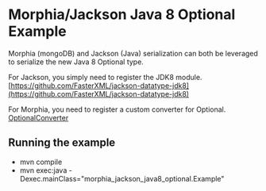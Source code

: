 # Morphia/Jackson Java 8 Optional Example

Morphia (mongoDB) and Jackson (Java) serialization can both be leveraged to serialize the new Java 8 Optional type.

For Jackson, you simply need to register the JDK8 module.
[https://github.com/FasterXML/jackson-datatype-jdk8](https://github.com/FasterXML/jackson-datatype-jdk8)

For Morphia, you need to register a custom converter for Optional.
[OptionalConverter](https://github.com/denniskuczynski/morphia_jackson_java8_optional_example/blob/master/src/main/java/morphia_jackson_java8_optional/OptionalConverter.java)

## Running the example
* mvn compile
* mvn exec:java -Dexec.mainClass="morphia_jackson_java8_optional.Example"
